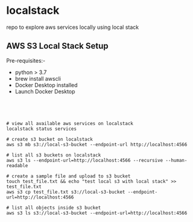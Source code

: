 # localstack
repo to explore aws services locally using local stack

## AWS S3 Local Stack Setup


Pre-requisites:-

* python > 3.7
* brew install awscli
* Docker Desktop installed
* Launch Docker Desktop

```shell




# view all available aws services on localstack
localstack status services

# create s3 bucket on localstack
aws s3 mb s3://local-s3-bucket --endpoint-url http://localhost:4566

# list all s3 buckets on localstack
aws s3 ls --endpoint-url=http://localhost:4566 --recursive --human-readable

# create a sample file and upload to s3 bucket
touch test_file.txt && echo "test local s3 with local stack" >> test_file.txt
aws s3 cp test_file.txt s3://local-s3-bucket --endpoint-url=http://localhost:4566

# list all objects inside s3 bucket
aws s3 ls s3://local-s3-bucket --endpoint-url=http://localhost:4566

```

